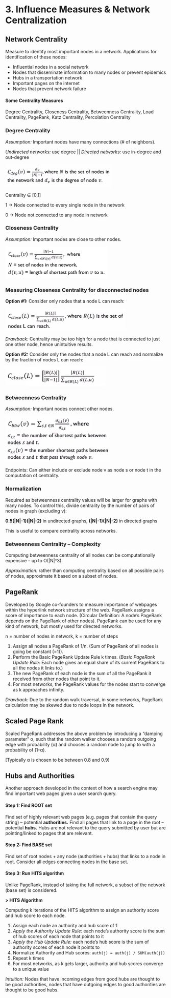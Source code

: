 # 3. Influence Measures & Network Centralization 

## Network Centrality 
Measure to identify most important nodes in a network. Applications for identification of these nodes:
-	Influential nodes in a social network
-	Nodes that disseminate information to many nodes or prevent epidemics
-	Hubs in a transportation network 
-	Important pages on the internet 
-	Nodes that prevent network failure

#### Some Centrality Measures
Degree Centrality, Closeness Centrality, Betweenness Centrality, Load Centrality, PageRank, Katz Centrality, Percolation Centrality 

### Degree Centrality

_Assumption:_ Important nodes have many connections (# of neighbors).

_Undirected networks:_ use degree || _Directed networks:_ use in-degree and out-degree

<img src="../assets/degree-centrality.png" height="70">

Centrality ∈ [0,1] 

1 -> Node connected to every single node in the network 

0 -> Node not connected to any node in network  

### Closeness Centrality 
_Assumption:_ Important nodes are close to other nodes. 

<img src="../assets/closeness-centrality.png" height="100">

### Measuring Closeness Centrality for disconnected nodes 

<b>Option #1:</b> Consider only nodes that a node L can reach:

<img src="../assets/disconnected-1.png" height="70">

_Drawback:_ Centrality may be too high for a node that is connected to just one other node, hence unintuitive results. 

<b>Option #2:</b> Consider only the nodes that a node L can reach and normalize by the fraction of nodes L can reach:

<img src="../assets/disconnected-2.png" height="60">

### Betweenness Centrality 
_Assumption:_ Important nodes connect other nodes. 

<img src="../assets/betweenness-1.png" height="50"> <img src="../assets/betweenness-2.png" height="90">

Endpoints: Can either include or exclude node v as node s or node t in the computation of centrality. 

### Normalization 
Required as betweenness centrality values will be larger for graphs with many nodes. To control this, divide centrality by the number of pairs of nodes in graph (excluding v):

<b>0.5(|N|-1)(|N|-2)</b> in undirected graphs, <b>(|N|-1)(|N|-2)</b> in directed graphs

This is useful to compare centrality across networks. 

### Betweenness Centrality – Complexity 
Computing betweenness centrality of all nodes can be computationally expensive – up to O(|N|^3).

_Approximation:_ rather than computing centrality based on all possible pairs of nodes, approximate it based on a subset of nodes. 

## PageRank

Developed by Google co-founders to measure importance of webpages within the hyperlink network structure of the web. 
PageRank assigns a score of importance to each node. (Circular Definition: A node’s PageRank depends on the PageRank of other nodes). PageRank can be used for any kind of network, but mostly used for directed networks. 

n = number of nodes in network, k = number of steps 

1.	Assign all nodes a PageRank of 1/n. (Sum of PageRank of all nodes is going be constant (=1)).
2.	Perform the Basic PageRank Update Rule k times. (_Basic PageRank Update Rule:_ Each node gives an equal share of its current PageRank to all the nodes it links to.)
3.	The new PageRank of each node is the sum of all the PageRank it received from other nodes that point to it. 
4.	For most networks, the PageRank values for the nodes start to converge as k approaches infinity.

_Drawback:_ Due to the random walk traversal, in some networks, PageRank calculation may be skewed due to node loops in the network. 

## Scaled Page Rank

Scaled PageRank addresses the above problem by introducing a “damping parameter” α, such that the random walker chooses a random outgoing edge with probability (α) and chooses a random node to jump to with a probability of (1-α). 

[Typically α is chosen to be between 0.8 and 0.9]

## Hubs and Authorities 
Another approach developed in the context of how a search engine may find important web pages given a user search query.

#### Step 1: Find ROOT set
Find set of highly relevant web pages (e.g. pages that contain the query string) – potential <b>authorities.</b>
Find all pages that link to a page in the root – potential <b>hubs.</b> Hubs are not relevant to the query submitted by user but are pointing/linked to pages that are relevant. 

#### Step 2: Find BASE set 
Find set of root nodes + any node (authorities + hubs) that links to a node in root. Consider all edges connecting nodes in the base set. 

#### Step 3: Run HITS algorithm
Unlike PageRank, instead of taking the full network, a subset of the network (base set) is considered. 

<b>> HITS Algorithm</b>

Computing k iterations of the HITS algorithm to assign an authority score and hub score to each node. 

1.	Assign each node an authority and hub score of 1
2.	_Apply the Authority Update Rule:_ each node’s authority score is the sum of hub scores of each node that points to it
3.	_Apply the Hub Update Rule:_ each node’s hub score is the sum of authority scores of each node it points to
4.	Normalize Authority and Hub scores: ```auth(j) = auth(j) / SUM(auth(j))```
5.	Repeat k times 
6.	For most networks, as k gets larger, authority and hub scores converge to a unique value

_Intuition:_ Nodes that have incoming edges from good hubs are thought to be good authorities, nodes that have outgoing edges to good authorities are thought to be good hubs. 


